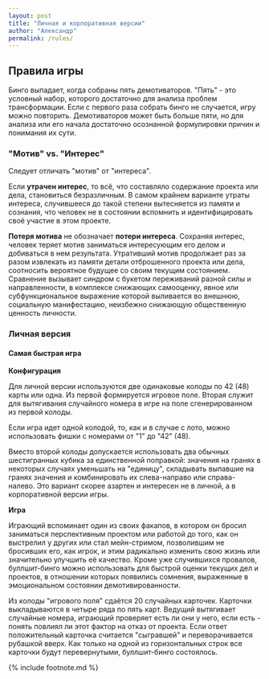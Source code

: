 ```yaml
---
layout: post
title: "Личная и корпоративная версии"
author: "Александр"
permalink: /rules/
---
```


## Правила игры

Бинго выпадает, когда собраны пять демотиваторов. "Пять" - это условный набор, которого достаточно для анализа проблем трансформации. Если с первого раза собрать бинго не случается, игру можно повторить. Демотиваторов может быть больше пяти, но для анализа или его начала достаточно осознанной формулировки причин и понимания их сути. 

### "Мотив" vs. "Интерес"

Следует отличать "мотив" от "интереса". 

Если **утрачен интерес**, то всё, что составляло содержание проекта или дела, становиться безразличным. В самом крайнем варианте утраты интереса, случившееся до такой степени вытесняется из памяти и сознания, что человек не в состоянии вспомнить и идентифицировать своё участие в этом проекте.

**Потеря мотива** не обозначает __потери интереса__. 
Сохраняя интерес, человек теряет мотив заниматься интересующим его делом и добиваться в нем результата. 
Утративший мотив продолжает раз за разом извлекать из памяти детали отброшенного проекта или дела, соотносить вероятное будущее со своим текущим состоянием. Сравнение вызывает синдром с букетом переживаний разной силы и направленности, в комплексе снижающих самооценку, явное или субфункциональное выражение которой выливается во внешнюю, социальную манифестацию, неизбежно снижающую общественную ценность личности.

### Личная версия

#### Самая быстрая игра

**Конфигурация**

Для личной версии используются две одинаковые колоды по 42 (48) карты или одна. Из первой формируется игровое поле. Вторая служит для вытягивания случайного номера в игре на поле сгенерированном из первой колоды. 

Если игра идет одной колодой, то, как и в случае с лото, можно использовать фишки с номерами от "1" до "42" (48).

Вместо второй колоды допускается использовать два обычных шестигранных кубика за единственной поправкой: значения на гранях в некоторых случаях уменьшать на "единицу", складывать выпавшие на гранях значения и комбинировать их слева-направо или справа-налево. Это вариант скорее азартен и интересен не в личной, а в корпоративной версии игры.

**Игра**

Играющий вспоминает один из своих факапов, в котором он бросил заниматься перспективным проектом или работой до того, как он выстрелил у других или стал мейн-стримом, позволившим не бросивших его, как игрок, и этим радикально изменить свою жизнь или значительно улучшить её качество. Кроме уже случившихся провалов, буллшит-бинго  можно использовать для быстрой оценки текущих дел и проектов, в отношении которых появились сомнения, выраженные в эмоциональном состоянии демотивированности. 

Из колоды "игрового поля" сдаётся 20 случайных карточек. Карточки выкладываются в четыре ряда по пять карт. Ведущий вытягивает случайные номера, играющий проверяет есть ли они у него, если есть - понять повлиял ли этот фактор на отказ от проекта. Если ответ положительный карточка считается "сыгравшей" и переворачивается рубашкой вверх. Как только на одной из горизонтальных строк все карточки будут перевернутыми, буллшит-бинго состоялось.

{% include footnote.md %}
